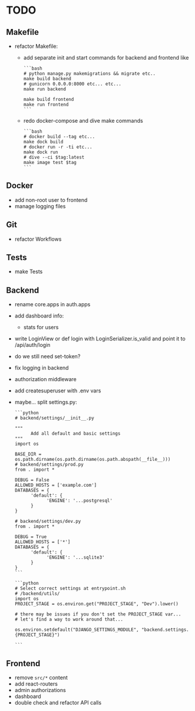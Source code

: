 # TODO

## Makefile

- refactor Makefile:
  - add separate init and start commands for backend and frontend like

        ```bash
        # python manage.py makemigrations && migrate etc..
        make build backend
        # gunicorn 0.0.0.0:8000 etc... etc...
        make run backend

        make build frontend
        make run frontend
        ```

  - redo docker-compose and dive make commands

        ```bash
        # docker build --tag etc...
        make dock build
        # docker run -r -ti etc...
        make dock run
        # dive --ci $tag:latest
        make image test $tag
        ```

## Docker

- add non-root user to frontend
- manage logging files

## Git

- refactor Workflows

## Tests

- make Tests

## Backend

- rename core.apps in auth.apps
- add dashboard info:
  - stats for users

- write LoginView or def login with LoginSerializer.is_valid and point it to /api/auth/login
- do we still need set-token?

- fix logging in backend
- authorization middleware
- add createsuperuser with .env vars
- maybe... split settings.py:

      ```python
      # backend/settings/__init__.py

      """
            Add all default and basic settings
      """
      import os

      BASE_DIR = os.path.dirname(os.path.dirname(os.path.abspath(__file__)))
      # backend/settings/prod.py
      from . import *

      DEBUG = False
      ALLOWED_HOSTS = ['example.com']
      DATABASES = {
            'default': {
                  'ENGINE': '...postgresql'
            }
      }

      # backend/settings/dev.py
      from . import *

      DEBUG = True
      ALLOWED_HOSTS = ['*']
      DATABASES = {
            'default': {
                  'ENGINE': '...sqlite3'
            }
      }
      ```

      ```python
      # Select correct settings at entrypoint.sh
      # /backend/utils/
      import os
      PROJECT_STAGE = os.environ.get("PROJECT_STAGE", "Dev").lower()

      # there may be issues if you don't set the PROJECT_STAGE var...
      # let's find a way to work around that...

      os.environ.setdefault("DJANGO_SETTINGS_MODULE", "backend.settings.{PROJECT_STAGE}")

      ```

## Frontend

- remove `src/*`  content
- add react-routers
- admin authorizations
- dashboard
- double check and refactor API calls
